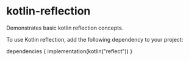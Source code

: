# kotlin-reflection
Demonstrates basic kotlin reflection concepts.

To use Kotlin reflection, add the following dependency to your project:

dependencies {
    implementation(kotlin("reflect"))
}
